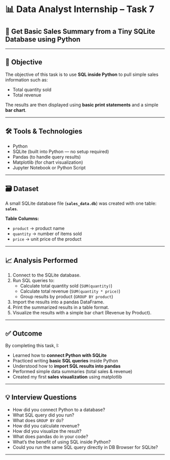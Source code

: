 # 📊 Data Analyst Internship – Task 7  
## 🛒 Get Basic Sales Summary from a Tiny SQLite Database using Python  

---

## 🎯 Objective  
The objective of this task is to use **SQL inside Python** to pull simple sales information such as:  
- Total quantity sold  
- Total revenue  

The results are then displayed using **basic print statements** and a simple **bar chart**.  

---

## 🛠 Tools & Technologies  
- Python  
- SQLite (built into Python — no setup required)  
- Pandas (to handle query results)  
- Matplotlib (for chart visualization)  
- Jupyter Notebook or Python Script  

---

## 🗃️ Dataset  
A small SQLite database file (**`sales_data.db`**) was created with one table: **`sales`**.  

**Table Columns:**  
- `product` → product name  
- `quantity` → number of items sold  
- `price` → unit price of the product  

---

## 📈 Analysis Performed  
1. Connect to the SQLite database.  
2. Run SQL queries to:  
   - Calculate total quantity sold (`SUM(quantity)`)  
   - Calculate total revenue (`SUM(quantity * price)`)  
   - Group results by product (`GROUP BY product`)  
3. Import the results into a pandas DataFrame.  
4. Print the summarized results in a table format.  
5. Visualize the results with a simple bar chart (Revenue by Product).  

---

## ✅ Outcome  
By completing this task, I:  
- Learned how to **connect Python with SQLite**  
- Practiced writing **basic SQL queries** inside Python  
- Understood how to **import SQL results into pandas**  
- Performed simple data summaries (total sales & revenue)  
- Created my first **sales visualization** using matplotlib  

---

## 💡 Interview Questions  
- How did you connect Python to a database?  
- What SQL query did you run?  
- What does `GROUP BY` do?  
- How did you calculate revenue?  
- How did you visualize the result?  
- What does pandas do in your code?  
- What’s the benefit of using SQL inside Python?  
- Could you run the same SQL query directly in DB Browser for SQLite?  

---
